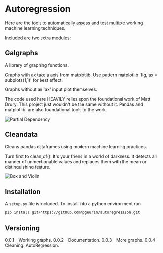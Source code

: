 # Autoregression

Here are the tools to automatically assess and test multiple working
machine learning techniques.  

Included are two extra modules:

## Galgraphs
A library of graphing functions.

Graphs with ax take a axis from matplotlib.
Use pattern matplotlib 'fig, ax = subplots(1,1)' for best effect.

Graphs without an 'ax' input plot themselves.

The code used here HEAVILY relies upon the foundational work of Matt Drury.
This project just wouldn't be the same without it.
Pandas and matplotlib. are also foundational tools to the work.

![Partial Dependency](example_plots/partial_dependency.png)

## Cleandata
Cleans pandas dataframes using modern machine learning practices.

Turn first to clean_df(). It's your friend in a world of darkness.
It detects all manner of unmentionable values and replaces them with the mean or
distinguishing feature.

![Box and Violin](example_plots/box_and_violin.png)

## Installation

A `setup.py` file is included. To install into a python environment run

```bash
pip install git+https://github.com/pgeurin/autoregression.git
```

## Versioning

0.0.1 - Working graphs.
0.0.2 - Documentation.
0.0.3 - More graphs.
0.0.4 - Cleaning. AutoRegression.
